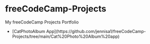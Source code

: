 # freeCodeCamp-Projects
My freeCodeCamp Projects Portfolio
<ul>
<li> [CatPhotoAlbum App](https://github.com/jennisa1/freeCodeCamp-Projects/tree/main/Cat%20Photo%20Album%20app)
</li>
</ul>
